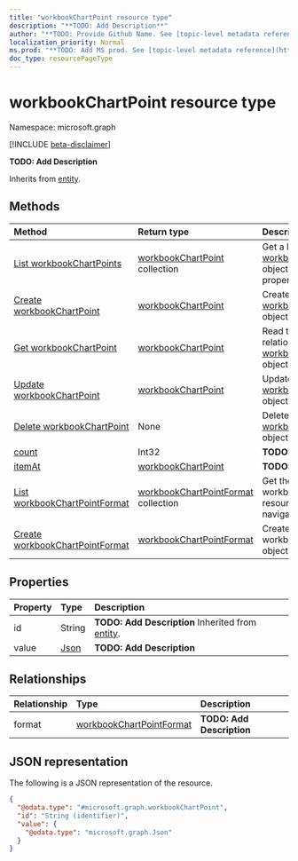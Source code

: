 ```yaml
---
title: "workbookChartPoint resource type"
description: "**TODO: Add Description**"
author: "**TODO: Provide Github Name. See [topic-level metadata reference](https://msgo.azurewebsites.net/add/document/guidelines/metadata.html#topic-level-metadata)**"
localization_priority: Normal
ms.prod: "**TODO: Add MS prod. See [topic-level metadata reference](https://msgo.azurewebsites.net/add/document/guidelines/metadata.html#topic-level-metadata)**"
doc_type: resourcePageType
---
```


# workbookChartPoint resource type

Namespace: microsoft.graph

[!INCLUDE [beta-disclaimer](../../includes/beta-disclaimer.md)]

**TODO: Add Description**


Inherits from [entity](../resources/entity.md).

## Methods
|Method|Return type|Description|
|:---|:---|:---|
|[List workbookChartPoints](../api/workbookchartpoint-list.md)|[workbookChartPoint](../resources/workbookchartpoint.md) collection|Get a list of the [workbookChartPoint](../resources/workbookchartpoint.md) objects and their properties.|
|[Create workbookChartPoint](../api/workbookchartpoint-create.md)|[workbookChartPoint](../resources/workbookchartpoint.md)|Create a new [workbookChartPoint](../resources/workbookchartpoint.md) object.|
|[Get workbookChartPoint](../api/workbookchartpoint-get.md)|[workbookChartPoint](../resources/workbookchartpoint.md)|Read the properties and relationships of a [workbookChartPoint](../resources/workbookchartpoint.md) object.|
|[Update workbookChartPoint](../api/workbookchartpoint-update.md)|[workbookChartPoint](../resources/workbookchartpoint.md)|Update the properties of a [workbookChartPoint](../resources/workbookchartpoint.md) object.|
|[Delete workbookChartPoint](../api/workbookchartpoint-delete.md)|None|Deletes a [workbookChartPoint](../resources/workbookchartpoint.md) object.|
|[count](../api/workbookchartpoint-count.md)|Int32|**TODO: Add Description**|
|[itemAt](../api/workbookchartpoint-itemat.md)|[workbookChartPoint](../resources/workbookchartpoint.md)|**TODO: Add Description**|
|[List workbookChartPointFormat](../api/workbookchartpoint-list-format.md)|[workbookChartPointFormat](../resources/workbookchartpointformat.md) collection|Get the workbookChartPointFormat resources from the format navigation property.|
|[Create workbookChartPointFormat](../api/workbookchartpoint-post-format.md)|[workbookChartPointFormat](../resources/workbookchartpointformat.md)|Create a new workbookChartPointFormat object.|

## Properties
|Property|Type|Description|
|:---|:---|:---|
|id|String|**TODO: Add Description** Inherited from [entity](../resources/entity.md).|
|value|[Json](../resources/json.md)|**TODO: Add Description**|

## Relationships
|Relationship|Type|Description|
|:---|:---|:---|
|format|[workbookChartPointFormat](../resources/workbookchartpointformat.md)|**TODO: Add Description**|

## JSON representation
The following is a JSON representation of the resource.
<!-- {
  "blockType": "resource",
  "keyProperty": "id",
  "@odata.type": "microsoft.graph.workbookChartPoint",
  "baseType": "microsoft.graph.entity",
  "openType": false
}
-->
``` json
{
  "@odata.type": "#microsoft.graph.workbookChartPoint",
  "id": "String (identifier)",
  "value": {
    "@odata.type": "microsoft.graph.Json"
  }
}
```

